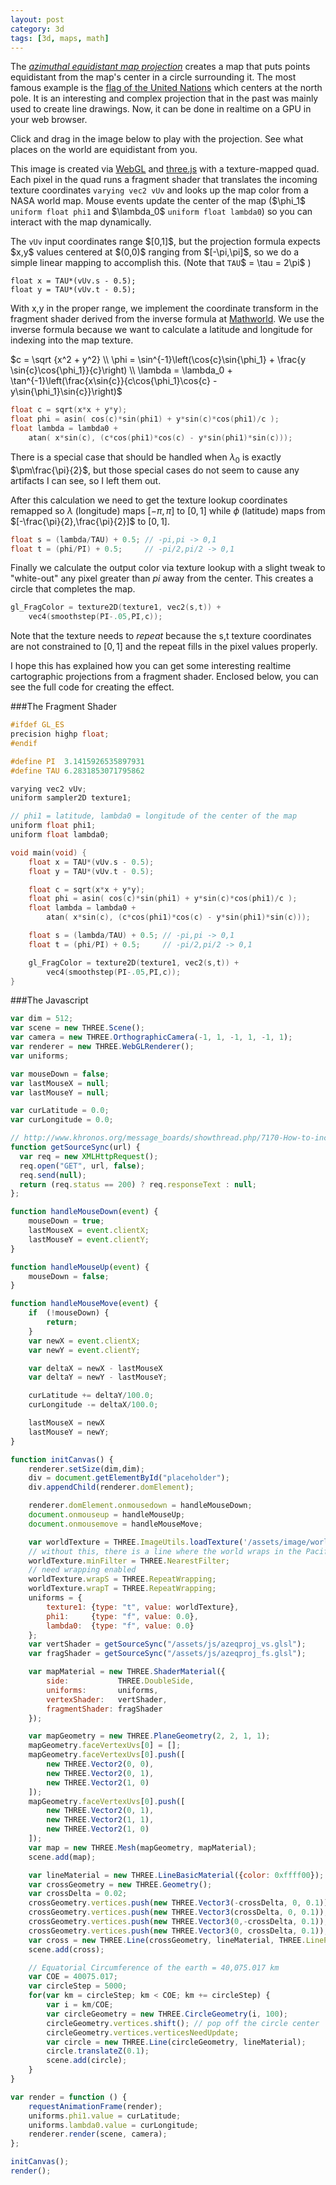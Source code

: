 ```yaml
---
layout: post
category: 3d
tags: [3d, maps, math]
---
```


<script src="/assets/js/three.65.js"></script>

The [_azimuthal equidistant map
projection_](http://en.wikipedia.org/wiki/Azimuthal_equidistant_projection)
creates a map that puts points equidistant from the map's center in a
circle surrounding it.  The most famous example is the [flag of the
United Nations](http://en.wikipedia.org/wiki/United_Nations_flag)
which centers at the north pole.  It is an interesting and complex
projection that in the past was mainly used to create line drawings.
Now, it can be done in realtime on a GPU in your web browser.

Click and drag in the image below to play with the projection.  See
what places on the world are equidistant from you.

<div id="placeholder"></div>

<p>This image is created via <a href="http://get.webgl.org/">WebGL</a> and
<a href="http://threejs.org/">three.js</a> with a texture-mapped quad.  Each
pixel in the quad runs a fragment shader that translates the incoming
texture coordinates <code>varying vec2 vUv</code> and looks up the map
color from a NASA world map.  Mouse events update the center of the
map ($\phi_1$ <code>uniform float phi1</code> and $\lambda_0$
<code>uniform float lambda0</code>) so you can interact with the map
dynamically.</p>

<p>The <code>vUv</code> input coordinates range $[0,1]$, but the
projection formula expects $x,y$ values centered at $(0,0)$ ranging
from $[-\pi,\pi]$, so we do a simple linear mapping to accomplish
this.  (Note that <code>TAU</code>$ = \tau = 2\pi$ )</p>

</p>

```
float x = TAU*(vUv.s - 0.5);
float y = TAU*(vUv.t - 0.5);
```

With x,y in the proper range, we implement the coordinate transform in
the fragment shader derived from the inverse formula at
[Mathworld](http://mathworld.wolfram.com/AzimuthalEquidistantProjection.html).
We use the inverse formula because we want to calculate a latitude and
longitude for indexing into the map texture.

<p>
$c = \sqrt {x^2 + y^2} \\
\phi = \sin^{-1}\left(\cos{c}\sin{\phi_1} + \frac{y \sin{c}\cos{\phi_1}}{c}\right) \\
\lambda = \lambda_0 + \tan^{-1}\left(\frac{x\sin{c}}{c\cos{\phi_1}\cos{c} - y\sin{\phi_1}\sin{c}}\right)$
</p>


```c
float c = sqrt(x*x + y*y);
float phi = asin( cos(c)*sin(phi1) + y*sin(c)*cos(phi1)/c );
float lambda = lambda0 +
    atan( x*sin(c), (c*cos(phi1)*cos(c) - y*sin(phi1)*sin(c)));
```

There is a special case that should be handled when $\lambda_0$ is
exactly $\pm\frac{\pi}{2}$, but those special cases do not seem
to cause any artifacts I can see, so I left them out.

After this calculation we need to get the texture lookup coordinates
remapped so $\lambda$ (longitude) maps $[-\pi,\pi]$ to $[0,1]$
while $\phi$ (latitude) maps from
$[-\frac{\pi}{2},\frac{\pi}{2}]$ to $[0,1]$.

```c
float s = (lambda/TAU) + 0.5; // -pi,pi -> 0,1
float t = (phi/PI) + 0.5;     // -pi/2,pi/2 -> 0,1
```

Finally we calculate the output color via texture lookup with a slight
tweak to "white-out" any pixel greater than $pi$ away from the center.
This creates a circle that completes the map.

```c
gl_FragColor = texture2D(texture1, vec2(s,t)) +
    vec4(smoothstep(PI-.05,PI,c));
```

Note that the texture needs to _repeat_ because the s,t texture
coordinates are not constrained to $[0,1]$ and the repeat fills in the
pixel values properly.

I hope this has explained how you can get some interesting realtime
cartographic projections from a fragment shader.  Enclosed below, you
can see the full code for creating the effect.

###The Fragment Shader

```c
#ifdef GL_ES
precision highp float;
#endif

#define PI  3.1415926535897931
#define TAU 6.2831853071795862

varying vec2 vUv;
uniform sampler2D texture1;

// phi1 = latitude, lambda0 = longitude of the center of the map
uniform float phi1;
uniform float lambda0;

void main(void) {
    float x = TAU*(vUv.s - 0.5);
    float y = TAU*(vUv.t - 0.5);

    float c = sqrt(x*x + y*y);
    float phi = asin( cos(c)*sin(phi1) + y*sin(c)*cos(phi1)/c );
    float lambda = lambda0 +
        atan( x*sin(c), (c*cos(phi1)*cos(c) - y*sin(phi1)*sin(c)));

    float s = (lambda/TAU) + 0.5; // -pi,pi -> 0,1
    float t = (phi/PI) + 0.5;     // -pi/2,pi/2 -> 0,1

    gl_FragColor = texture2D(texture1, vec2(s,t)) +
        vec4(smoothstep(PI-.05,PI,c));
}
```

###The Javascript

```javascript
var dim = 512;
var scene = new THREE.Scene();
var camera = new THREE.OrthographicCamera(-1, 1, -1, 1, -1, 1);
var renderer = new THREE.WebGLRenderer();
var uniforms;

var mouseDown = false;
var lastMouseX = null;
var lastMouseY = null;

var curLatitude = 0.0;
var curLongitude = 0.0;

// http://www.khronos.org/message_boards/showthread.php/7170-How-to-include-shaders
function getSourceSync(url) {
  var req = new XMLHttpRequest();
  req.open("GET", url, false);
  req.send(null);
  return (req.status == 200) ? req.responseText : null;
};

function handleMouseDown(event) {
    mouseDown = true;
    lastMouseX = event.clientX;
    lastMouseY = event.clientY;
}

function handleMouseUp(event) {
    mouseDown = false;
}

function handleMouseMove(event) {
    if  (!mouseDown) {
        return;
    }
    var newX = event.clientX;
    var newY = event.clientY;

    var deltaX = newX - lastMouseX
    var deltaY = newY - lastMouseY;

    curLatitude += deltaY/100.0;
    curLongitude -= deltaX/100.0;

    lastMouseX = newX
    lastMouseY = newY;
}

function initCanvas() {
    renderer.setSize(dim,dim);
    div = document.getElementById("placeholder");
    div.appendChild(renderer.domElement);

    renderer.domElement.onmousedown = handleMouseDown;
    document.onmouseup = handleMouseUp;
    document.onmousemove = handleMouseMove;

    var worldTexture = THREE.ImageUtils.loadTexture('/assets/image/world1024x512.jpg');
    // without this, there is a line where the world wraps in the Pacific
    worldTexture.minFilter = THREE.NearestFilter;
    // need wrapping enabled
    worldTexture.wrapS = THREE.RepeatWrapping;
    worldTexture.wrapT = THREE.RepeatWrapping;
    uniforms = {
        texture1: {type: "t", value: worldTexture},
        phi1:     {type: "f", value: 0.0},
        lambda0:  {type: "f", value: 0.0}
    };
    var vertShader = getSourceSync("/assets/js/azeqproj_vs.glsl");
    var fragShader = getSourceSync("/assets/js/azeqproj_fs.glsl");

    var mapMaterial = new THREE.ShaderMaterial({
        side:           THREE.DoubleSide,
        uniforms:       uniforms,
        vertexShader:   vertShader,
        fragmentShader: fragShader
    });

    var mapGeometry = new THREE.PlaneGeometry(2, 2, 1, 1);
    mapGeometry.faceVertexUvs[0] = [];
    mapGeometry.faceVertexUvs[0].push([
        new THREE.Vector2(0, 0),
        new THREE.Vector2(0, 1),
        new THREE.Vector2(1, 0)
    ]);
    mapGeometry.faceVertexUvs[0].push([
        new THREE.Vector2(0, 1),
        new THREE.Vector2(1, 1),
        new THREE.Vector2(1, 0)
    ]);
    var map = new THREE.Mesh(mapGeometry, mapMaterial);
    scene.add(map);

    var lineMaterial = new THREE.LineBasicMaterial({color: 0xffff00});
    var crossGeometry = new THREE.Geometry();
    var crossDelta = 0.02;
    crossGeometry.vertices.push(new THREE.Vector3(-crossDelta, 0, 0.1));
    crossGeometry.vertices.push(new THREE.Vector3(crossDelta, 0, 0.1));
    crossGeometry.vertices.push(new THREE.Vector3(0,-crossDelta, 0.1));
    crossGeometry.vertices.push(new THREE.Vector3(0, crossDelta, 0.1));
    var cross = new THREE.Line(crossGeometry, lineMaterial, THREE.LinePieces);
    scene.add(cross);

    // Equatorial Circumference of the earth = 40,075.017 km
    var COE = 40075.017;
    var circleStep = 5000;
    for(var km = circleStep; km < COE; km += circleStep) {
        var i = km/COE;
        var circleGeometry = new THREE.CircleGeometry(i, 100);
        circleGeometry.vertices.shift(); // pop off the circle center
        circleGeometry.vertices.verticesNeedUpdate;
        var circle = new THREE.Line(circleGeometry, lineMaterial);
        circle.translateZ(0.1);
        scene.add(circle);
    }
}

var render = function () {
    requestAnimationFrame(render);
    uniforms.phi1.value = curLatitude;
    uniforms.lambda0.value = curLongitude;
    renderer.render(scene, camera);
};

initCanvas();
render();
```

<script src="/assets/js/azeqproj.js"></script>
